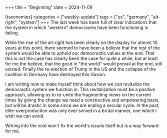 +++
title = "Beginning"
date = 2024-11-09

[taxonomies] 
categories = ["weekly-update"]
tags = ["us", "germany", "alt-right", "system"]
+++
The last week has been full of clear indications that the system in which "western" democracies have been functioning is failing. 

<!-- more -->

While the rise of the alt-right has been clearly on the display for almost 10 years at this point, there seemed to have been a believe that the rest of the system would be able to uphold our democractic values at the end. 
That this is not the case has clearly been the case for quite a while, but at least for me the believe, that the good in "the world" would prevail at the end, still existed. 
Finally the re-election of Trump in the US and the collapse of the coalition in Germany have destroyed this illusion.

I am writing now to make myself think about how we can revitalize the democractic system we function in.
This revitalization must be a positive approach, allowing us to re-unite the fragmenting views on the current times by giving the change we need a constructive and empowering basis, but will be drastic in some since we are ending a secular cycle. 
In the past, elite-overproduction was only ever solved in a brutal manner, one which I wish we can avoid. 

Writing into the void won't fix the world's issues itself but is a way forward for me.